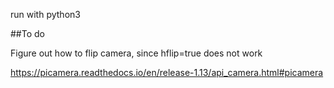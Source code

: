 run with python3

##To do

Figure out how to flip camera, since hflip=true does not work

https://picamera.readthedocs.io/en/release-1.13/api_camera.html#picamera
